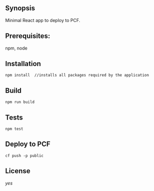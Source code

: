 ## Synopsis

Minimal React app to deploy to PCF.

## Prerequisites:

npm, node

## Installation
```
npm install  //installs all packages required by the application
```
## Build
```
npm run build
```
## Tests
```
npm test
```

## Deploy to PCF
```
cf push -p public
```

## License

*yes*